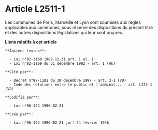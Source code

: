 # Article L2511-1

Les communes de Paris, Marseille et Lyon sont soumises aux règles applicables aux communes, sous réserve des dispositions du
présent titre et des autres dispositions législatives qui leur sont propres.

**Liens relatifs à cet article**

	**Anciens textes**:

	  - Loi n°82-1169 1982-12-31 art. 1 al. 1
	  - Loi n°82-1169 du 31 décembre 1982 - art. 1 (Ab)

	**Cité par**:

	  - Décret n°87-1101 du 30 décembre 1987 - art. 3-1 (VD)
	  - Code des relations entre le public et l'adminis... - art. L222-1 (VD)

	**Codifié par**:

	  - Loi n°96-142 1996-02-21

	**Créé par**:

	  - Loi n°96-142 1996-02-21 jorf 24 février 1996
